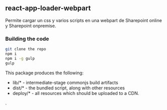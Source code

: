 ## react-app-loader-webpart

Permite cargar un css y varios scripts en una webpart  de Sharepoint online y Sharepoint onpremise.


### Building the code

```bash
git clone the repo
npm i
npm i -g gulp
gulp
```

This package produces the following:

* lib/* - intermediate-stage commonjs build artifacts
* dist/* - the bundled script, along with other resources
* deploy/* - all resources which should be uploaded to a CDN.


.